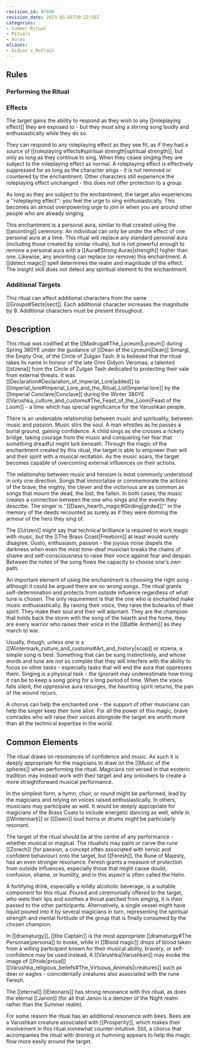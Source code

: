 ```yaml
---
revision_id: 97890
revision_date: 2023-03-01T10:22:50Z
categories:
- Summer Ritual
- Rituals
- Auras
aliases:
- Gidyon's_Refrain
---
```


## Rules

### Performing the Ritual
  

 

### Effects
The target gains the ability to respond as they wish to any [[roleplaying effect]] they are exposed to - but they must sing a stirring song loudly and enthusiastically while they do so.

They can respond to any roleplaying effect as they see fit, as if they had a source of [[roleplaying effects#spiritual strength|spiritual strength]], but only as long as they continue to sing. When they cease singing they are subject to the roleplaying effect as normal. A roleplaying effect is effectively suppressed for as long as the character sings - it is not removed or  countered by the enchantment. Other characters still experience the roleplaying effect unchanged - this does not offer protection to a group.

As long as they are subject to the enchantment, the target also experiences a ''roleplaying effect'': you feel the urge to sing enthusiastically. This becomes an almost overpowering urge to join in when you are around other people who are already singing.

This enchantment is a personal aura, similar to that created using the [[anointing]] ceremony. An individual can only be under the effect of one personal aura at a time. This ritual will replace any standard personal aura (including those created by similar rituals), but is not powerful enough to remove a personal aura with a [[Aura#Strong Auras|strength]] higher than one. Likewise, any anointing can replace (or remove) this enchantment. A [[detect magic]] spell determines the realm and magnitude of the effect. The insight skill does not detect any spiritual element to the enchantment.



### Additional Targets
This ritual can affect additional characters from the same [[Groups#Sects|sect]]. Each additional character increases the magnitude by 9. Additional characters must be present throughout.
## Description

This ritual was codified at the [[Madruga#The_Lyceum|Lyceum]] during Spring 380YE under the guidance of [[Dean of the Lyceum|Dean]] Simargl, the Empty One, of the Circle of Zulgan Tash. It is believed that the ritual takes its name in honour of the late Onni Gidyon Veromaa, a talented [[stzena]] from the Circle of Zulgan Tash dedicated to protecting their vale from external threats. It was [[Declaration#Declaration_of_Imperial_Lore|added]] to [[Imperial_lore#Imperial_Lore_and_the_Ritual_List|Imperial lore]] by the [[Imperial Conclave|Conclave]] during the Winter 380YE [[Varushka_culture_and_customs#The_Feast_of_the_Loom|Feast of the Loom]] - a time which has special significance for the Varushkan people.

There is an undeniable relationship between music and spirituality, between music and passion. Music stirs the soul. A man whistles as he passes a burial ground, gaining confidence. A child sings as she crosses a rickety bridge, taking courage from the music and conquering her fear that something dreadful might lurk beneath. Through the magic of the enchantment created by this ritual, the target is able to empower their will and their spirit with a musical recitation. As the music soars, the target becomes capable of overcoming external influences on their actions.

The relationship between music and heroism is most commonly understood in only one direction. Songs that immortalise or commemorate the actions of the brave, the mighty, the clever and the victorious are as common as songs that mourn the dead, the lost, the fallen. In both cases, the music creates a connection between the one who sings and the events they describe. The singer is ''[[Dawn_hearth_magic#Girding|girded]]'' in the memory of the deeds recounted as surely as if they were donning the armour of the hero they sing of.

The [[Urizen]] might say that technical brilliance is required to work magic with music, but the [[The Brass Coast|Freeborn]] at least would surely disagree. Gusto, enthusiasm, passion - the joyous noise dispels the darkness when even the most tone-deaf musician breaks the chains of shame and self-consciousness to raise their voice against fear and despair. Between the notes of the song flows the capacity to choose one's own path.

An important element of using the enchantment is choosing the right song - although it could be argued there are no wrong songs. The ritual grants self-determination and protects from outside influence regardless of what tune is chosen. The only requirement is that the one who is enchanted make music enthusiastically. By raising their voice, they raise the bulwarks of their spirit. They make their soul and their will adamant. They are the champion that holds back the storm with the song of the hearth and the home, they are every warrior who raises their voice in the [[Battle Anthem]] as they march to war.

Usually, though, unless one is a [[Wintermark_culture_and_customs#Art_and_history|scop]] or stzena, a simple song is best. Something that can be sung instinctively, and whose words and tune are not so complex that they will interfere with the ability to focus on other tasks - especially tasks that will end the aura that oppresses them. Singing is a physical task - the ignorant may underestimate how tiring it can be to keep a song going for a long period of time. When the voice falls silent, the oppressive aura resurges, the haunting spirit returns, the pan of the wound recurs.

A chorus can help the enchanted one - the support of other musicians can help the singer keep their tune alive. For all the power of this magic, brave comrades who will raise their voices alongside the target are worth more than all the technical expertise in the world.

## Common Elements
The ritual draws on resonances of confidence and music. As such it is deeply appropriate for the magicians to draw on the [[Music of the spheres]] when performing the ritual. Magicians not versed in that esoteric tradition may instead work with their target and any onlookers to create a more straightforward musical performance.

In the simplest form, a hymn, choir, or round might be performed, lead by the magicians and relying on voices raised enthusiastically. In others, musicians may participate as well. It would be deeply appropriate for magicians of the Brass Coats to include energetic dancing as well, while in [[Wintermark]] or [[Dawn]] loud horns or drums might be particularly resonant.

The target of the ritual should be at the centre of any performance - whether musical or magical. The ritualists may paint or carve the rune [[Zorech]] (for passion, a concept often associated with heroic and confident behaviour) onto the target, but [[Feresh]], the Rune of Majesty, has an even stronger resonance. Feresh grants a measure of protection from outside influences, especially those that might cause doubt, confusion, shame, or humility, and in this aspect is often called the Helm.

A fortifying drink, especially a mildly alcoholic beverage, is a suitable component for this ritual. Poured and ceremonially offered to the target, who wets their lips and soothes a throat parched from singing, it is then passed to the other participants. Alternatively, a single vessel might have liquid poured into it by several magicians in turn, representing the spiritual strength and mental fortitude of the group that is finally consumed by the chosen champion.

In [[dramaturgy]], [[the Captain]] is the most appropriate [[dramaturgy#The Personae|persona]] to evoke, while in [[Blood magic]] drops of blood taken from a willing participant known for their musical ability, bravery, or self-confidence may be used instead. A [[Varushka|Varushkan]] may evoke the image of [[Pride|proud]] [[Varushka_religious_beliefs#The_Virtuous_Animals|creatures]] such as deer or eagles - coincidentally creatures also associated with the rune Feresh.

The [[eternal]] [[Eleonaris]] has strong resonance with this ritual, as does the eternal [[Janon]] (for all that Janon is a denizen of the Night realm rather than the Summer realm).

For some reason the ritual has an additional resonance with bees. Bees are a Varushkan creature associated with [[Prosperity]], which makes their involvement in this ritual somewhat counter-intuitive. Still, a chorus that accompanies the ritual with droning or humming appears to help the magic flow more easily around the target.





